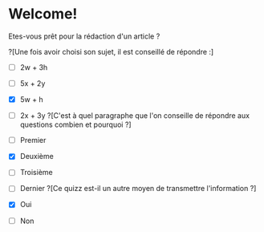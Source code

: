 # Welcome!

Etes-vous prêt pour la rédaction d'un article ? 

?[Une fois avoir choisi son sujet, il est conseillé de répondre :]
-[ ] 2w + 3h
-[ ] 5x + 2y
-[x] 5w + h
-[ ] 2x + 3y
?[C'est à quel paragraphe que l'on conseille de répondre aux questions combien et pourquoi ?]
-[ ] Premier
-[x] Deuxième
-[ ] Troisième
-[ ] Dernier
?[Ce quizz est-il un autre moyen de transmettre l'information ?]
-[x] Oui
-[ ] Non

